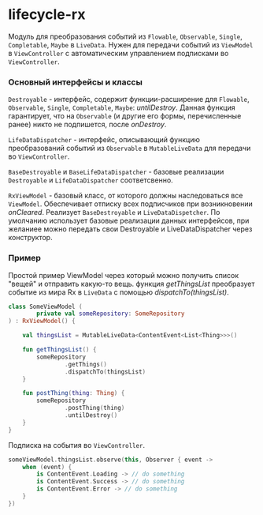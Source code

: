 lifecycle-rx
=====

Модуль для преобразования событий из `Flowable`, `Observable`, `Single`, `Completable`, `Maybe` в `LiveData`. Нужен для передачи
событий из `ViewModel` в `ViewController` с автоматическим управлением подписками во `ViewController`.

### Основный интерфейсы и классы
`Destroyable` - интерфейс, содержит функции-расширение для `Flowable`, `Observable`, `Single`, `Completable`, `Maybe`: 
*untilDestroy*.
Данная функция гарантирует, что на `Observable` 
(и другие его формы, перечисленные ранее) никто не подпишется, после *onDestroy*.

`LifeDataDispatcher` - интерфейс, описывающий функцию преобразований событий из `Observable` в `MutableLiveData` для передачи во `ViewController`. 

`BaseDestroyable` и `BaseLifeDataDispatcher` - базовые реализации `Destroyable` и `LifeDataDispatcher` соответсвенно.

`RxViewModel` - базовый класс, от которого должны наследоваться все `ViewModel`. Обеспечивает отписку всех подписчиков при возникновении
*onCleared*. Реализует `BaseDestroyable` и `LiveDataDispetcher`. По умолчанию использует базовые реализации данных интерфейсов, 
при желаниее можно передать свои Destroyable и LiveDataDispatcher через конструктор.

### Пример

Простой пример ViewModel через который можно получить список "вещей" и отправить какую-то вещь.
функция *getThingsList* преобразует событие из мира Rx в `LiveData` с помощью *dispatchTo(thingsList)*. 

```kotlin
class SomeViewModel (
        private val someRepository: SomeRepository
) : RxViewModel() {

    val thingsList = MutableLiveData<ContentEvent<List<Thing>>>()

    fun getThingsList() {
        someRepository
                .getThings()
                .dispatchTo(thingsList)
    }

    fun postThing(thing: Thing) {
        someRepository
                .postThing(thing)
                .untilDestroy()
    }
}
```

Подписка на события во `ViewController`.

```kotlin
someViewModel.thingsList.observe(this, Observer { event ->
    when (event) {
        is ContentEvent.Loading -> // do something
        is ContentEvent.Success -> // do something
        is ContentEvent.Error -> // do something
    }
})
```
